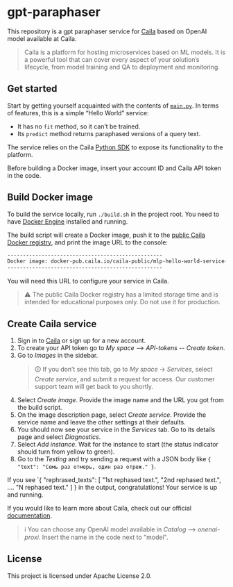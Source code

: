 # gpt-paraphaser

This repository is a gpt paraphaser service for [Caila](https://app.caila.io/) based on OpenAI model available at Caila.

> Caila is a platform for hosting microservices based on ML models.
> It is a powerful tool that can cover every aspect of your solution’s lifecycle, from model training and QA to deployment and monitoring.

## Get started

Start by getting yourself acquainted with the contents of [`main.py`](./src/main.py).
In terms of features, this is a simple “Hello World” service:

- It has no `fit` method, so it can’t be trained.
- Its `predict` method returns paraphased versions of a query text.

The service relies on the Caila [Python SDK](https://github.com/just-ai/mlp-python-sdk) to expose its functionality to the platform.

Before building a Docker image, insert your account ID and Caila API token in the code.

## Build Docker image

To build the service locally, run `./build.sh` in the project root.
You need to have [Docker Engine](https://docs.docker.com/engine/install/) installed and running.

The build script will create a Docker image, push it to the [public Caila Docker registry](https://docker-pub.caila.io/), and print the image URL to the console:

```txt
--------------------------------------------------
Docker image: docker-pub.caila.io/caila-public/mlp-hello-world-service-xxxxxxxxxxxxxxxx:main
--------------------------------------------------
```

You will need this URL to configure your service in Caila.

> ⚠ The public Caila Docker registry has a limited storage time and is intended for educational purposes only.
> Do not use it for production.

## Create Caila service

1. Sign in to [Caila](https://app.caila.io/) or sign up for a new account.
3. To create your API token go to *My space* --> *API-tokens* -- *Create token*.
4. Go to *Images* in the sidebar.
    > 🛈 If you don’t see this tab, go to *My space* → *Services*, select *Create service*, and submit a request for access.
    > Our customer support team will get back to you shortly.
5. Select *Create image*. Provide the image name and the URL you got from the build script.
6. On the image description page, select *Create service*. Provide the service name and leave the other settings at their defaults.
7. You should now see your service in the *Services* tab. Go to its details page and select *Diagnostics*.
8. Select *Add instance*. Wait for the instance to start (the status indicator should turn from yellow to green).
9. Go to the *Testing* and try sending a request with a JSON body like
`{
   "text": "Семь раз отмерь, один раз отреж."
 }`.

If you see `{
  "rephrased_texts": [
    "1st rephased text.",
    "2nd rephased text.",
     ....
    "N rephased text."
  ]
} in the output, congratulations!
Your service is up and running.

If you would like to learn more about Caila, check out our official [documentation](https://docs.caila.io/).

> ℹ️ You can choose any OpenAI model available in *Catalog* --> *onenai-proxi*. Insert the name in the code next to "model".

## License

This project is licensed under Apache License 2.0.
